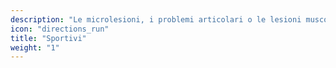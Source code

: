 ```yaml
---
description: "Le microlesioni, i problemi articolari o le lesioni muscolari devono essere individuati precocemente."
icon: "directions_run"
title: "Sportivi"
weight: "1"
---
```



